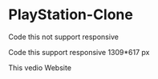 # PlayStation-Clone
 
Code this not support responsive 

Code this support responsive 1309*617 px


This vedio Website

